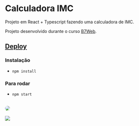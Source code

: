 # Calculadora IMC

Projeto em React + Typescript fazendo uma calculadora de IMC.

Projeto desenvolvido durante o curso [B7Web](https://b7web.com.br).

## [Deploy](https://644c3cfd79d5521b842bd5fb--jessicanicodemos-react-calc-imc.netlify.app/)


### Instalação
- `npm install`

### Para rodar
- `npm start`

<br>
<div>
<img src="https://avatars.githubusercontent.com/u/118083730?v=4" style="border-radius: 50%">
</div><br>
<div> 
 <a href="https://www.linkedin.com/in/j%C3%A9ssica-nicodemos-de-melo/" target="_blank"><img src="https://img.shields.io/badge/-LinkedIn-%230077B5?style=for-the-badge&logo=linkedin&logoColor=white" target="_blank"></a>                                               
</div>

